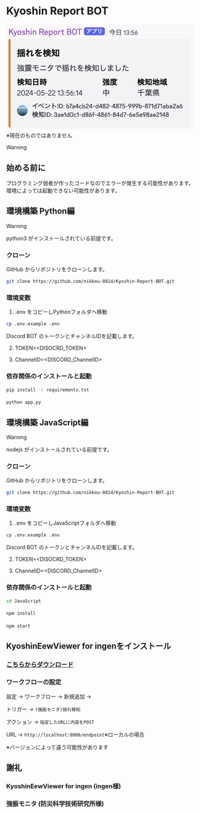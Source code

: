 # Kyoshin Report BOT

<div style="text-align: center;">
    <img src="screenshot.png" alt="Kyoshin Report BOT Screenshot" style="max-width: 100%; height: auto;">
</div>
※現在のものではありません

> [!WARNING]
>## 始める前に
> プログラミング弱者が作ったコードなのでエラーが発生する可能性があります。
> 環境によっては起動できない可能性があります。

## 環境構築 Python編

> [!WARNING]
> python3 がインストールされている前提です。

### クローン

GitHub からリポジトリをクローンします。

```bash
git clone https://github.com/nikkou-0814/Kyoshin-Report-BOT.git
```

### 環境変数

1. .env をコピーしPythonフォルダへ移動

```bash
cp .env.example .env
```

Discord BOT のトークンとチャンネルIDを記載します。

2. TOKEN=<DISOCRD_TOKEN>

3. ChannelID=<DISCORD_ChannelID>

### 依存関係のインストールと起動

```bash
pip install -r requirements.txt

python app.py
```

## 環境構築 JavaScript編

> [!WARNING]
> nodejs がインストールされている前提です。

### クローン

GitHub からリポジトリをクローンします。

```bash
git clone https://github.com/nikkou-0814/Kyoshin-Report-BOT.git
```

### 環境変数

1. .env をコピーしJavaScriptフォルダへ移動

```bash
cp .env.example .env
```

Discord BOT のトークンとチャンネルIDを記載します。

2. TOKEN=<DISOCRD_TOKEN>

3. ChannelID=<DISCORD_ChannelID>

### 依存関係のインストールと起動

```bash
cd JavaScript

npm install

npm start
```

## KyoshinEewViewer for ingenをインストール

### <a href="https://github.com/ingen084/KyoshinEewViewerIngen">こちらからダウンロード</a>

### ワークフローの設定

設定 → ワークフロー → 新規追加 →

トリガー → ```(強振モニタ)揺れ検知```

アクション → ```指定したURLに内容をPOST```

URL → ```http://localhost:8000/endpoint```※ローカルの場合

※バージョンによって違う可能性があります

## 謝礼

### KyoshinEewViewer for ingen (ingen様)
### 強振モニタ (防災科学技術研究所様)